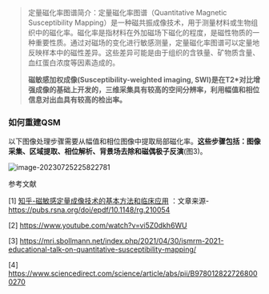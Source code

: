 

>  定量磁化率图谱简介：定量磁化率图谱（Quantitative Magnetic Susceptibility Mapping）是一种磁共振成像技术，用于测量材料或生物组织中的磁化率。磁化率是指材料在外加磁场下磁化的程度，是磁性物质的一种重要性质。通过对磁场的变化进行敏感测量，定量磁化率图谱可以定量地反映样本中的磁性差异。这些差异可能是由于组织的含铁量、矿物质含量、血红蛋白浓度等因素造成的。
>
> **磁敏感加权成像(Susceptibility-weighted imaging, SWI)是在T2\*对比增强成像的基础上开发的，三维采集具有较高的空间分辨率，利用幅值和相位信息对出血具有较高的检出率。**



### 如何重建QSM

以下图像处理步骤需要从幅值和相位图像中提取局部磁化率。**这些步骤包括：图像采集、区域提取、相位解析、背景场去除和磁偶极子反演**(图3)。

![image-20230725225822781](https://ossjiyaoliu.oss-cn-beijing.aliyuncs.com/uPic/image-20230725225822781.png)





参考文献

[1]  [知乎-磁敏感定量成像技术的基本方法和临床应用](https://zhuanlan.zhihu.com/p/525737318) ：文章来源- https://pubs.rsna.org/doi/epdf/10.1148/rg.210054

[2] https://www.youtube.com/watch?v=vi5Z0dkh6WU

[3] https://mri.sbollmann.net/index.php/2021/04/30/ismrm-2021-educational-talk-on-quantitative-susceptibility-mapping/

[4] https://www.sciencedirect.com/science/article/abs/pii/B9780128227268000270



